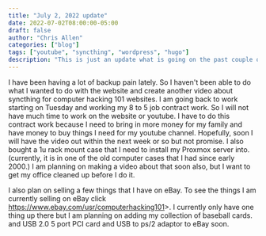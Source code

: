 ```yaml
---
title: "July 2, 2022 update" 
date: 2022-07-02T08:00:00-05:00
draft: false
author: "Chris Allen"
categories: ["blog"]
tags: ["youtube", "syncthing", "wordpress", "hugo"]
description: "This is just an update what is going on the past couple of weeks."
---
```



I have been having a lot of backup pain lately.  So I haven't been able to do what I wanted to do with the website and create another video about syncthing for computer hacking 101 websites.  I am going back to work starting on Tuesday and working my 8 to 5 job contract work.  So I will not have much time to work on the website or youtube.  I have to do this contract work because I need to bring in more money for my family and have money to buy things I need for my youtube channel. Hopefully, soon I will have the video out within the next week or so but not promise.  I also bought a 1u rack mount case that I need to install my Proxmox server into. (currently, it is in one of the old computer cases that I had since early 2000.)   I am planning on making a video about that soon also, but I want to get my office cleaned up before I do it.

I also plan on selling a few things that I have on eBay. To see the things I am currently selling on eBay click <https://www.ebay.com/usr/computerhacking101>>.  I currently only have one thing up there but I am planning on adding my collection of baseball cards. and USB 2.0 5 port PCI card and USB to ps/2 adaptor to eBay soon.
